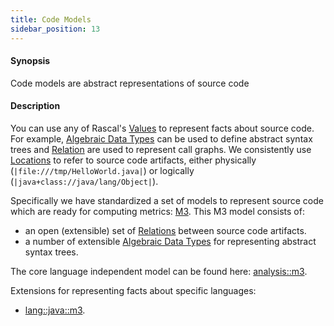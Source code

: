 ```yaml
---
title: Code Models
sidebar_position: 13
---
```


#### Synopsis

Code models are abstract representations of source code

#### Description

You can use any of Rascal's [Values](../../Rascal/Expressions/Values/index.md) to represent facts about source code. 
For example, [Algebraic Data Types](../../Rascal/Declarations/AlgebraicDataType/index.md) can be used to define 
abstract syntax trees and [Relation](../../Rascal/Expressions/Values/Relation/index.md) are used to represent call graphs. 
We consistently use [Locations](../../Rascal/Expressions/Values/Location/index.md) to refer to source code artifacts, 
either physically (`|file:///tmp/HelloWorld.java|`) or logically (`|java+class://java/lang/Object|`).

Specifically we have standardized a set of models to represent source code which are ready 
for computing metrics: [M3](../../Library/analysis/m3/index.md). This M3 model consists of: 

*  an open (extensible) set of [Relations](../../Rascal/Expressions/Values/Relation/index.md) between source code artifacts.
*  a number of extensible [Algebraic Data Types](../../Rascal/Declarations/AlgebraicDataType/index.md)
  for representing abstract syntax trees. 


The core language independent model can be found here: [analysis::m3](../../Library/analysis/m3/index.md).

Extensions for representing facts about specific languages:

* [lang::java::m3](../../Library/lang/java/m3/index.md).


